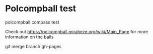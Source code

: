 # Polcompball test
polcompball compass test

Check out https://polcompball.miraheze.org/wiki/Main_Page for more information on the balls

git merge branch gh-pages
